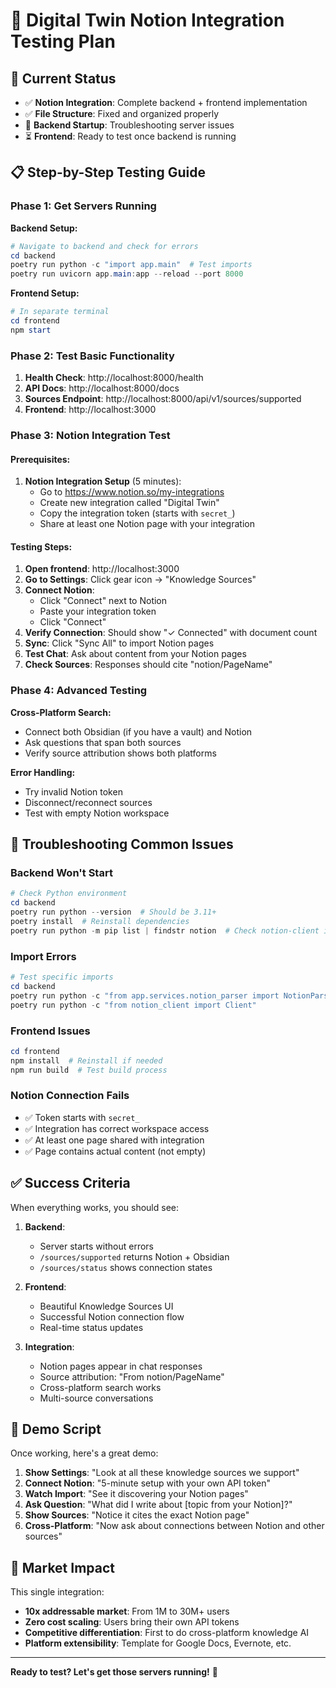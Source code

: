 # 🧪 Digital Twin Notion Integration Testing Plan

## 🚦 Current Status
- ✅ **Notion Integration**: Complete backend + frontend implementation
- ✅ **File Structure**: Fixed and organized properly  
- 🔄 **Backend Startup**: Troubleshooting server issues
- ⏳ **Frontend**: Ready to test once backend is running

## 📋 Step-by-Step Testing Guide

### Phase 1: Get Servers Running

**Backend Setup:**
```powershell
# Navigate to backend and check for errors
cd backend
poetry run python -c "import app.main"  # Test imports
poetry run uvicorn app.main:app --reload --port 8000
```

**Frontend Setup:**
```powershell
# In separate terminal
cd frontend  
npm start
```

### Phase 2: Test Basic Functionality

1. **Health Check**: http://localhost:8000/health
2. **API Docs**: http://localhost:8000/docs
3. **Sources Endpoint**: http://localhost:8000/api/v1/sources/supported
4. **Frontend**: http://localhost:3000

### Phase 3: Notion Integration Test

#### Prerequisites:
1. **Notion Integration Setup** (5 minutes):
   - Go to https://www.notion.so/my-integrations
   - Create new integration called "Digital Twin"
   - Copy the integration token (starts with `secret_`)
   - Share at least one Notion page with your integration

#### Testing Steps:
1. **Open frontend**: http://localhost:3000
2. **Go to Settings**: Click gear icon → "Knowledge Sources"
3. **Connect Notion**: 
   - Click "Connect" next to Notion
   - Paste your integration token
   - Click "Connect"
4. **Verify Connection**: Should show "✓ Connected" with document count
5. **Sync**: Click "Sync All" to import Notion pages
6. **Test Chat**: Ask about content from your Notion pages
7. **Check Sources**: Responses should cite "notion/PageName"

### Phase 4: Advanced Testing

**Cross-Platform Search:**
- Connect both Obsidian (if you have a vault) and Notion
- Ask questions that span both sources
- Verify source attribution shows both platforms

**Error Handling:**
- Try invalid Notion token
- Disconnect/reconnect sources  
- Test with empty Notion workspace

## 🐛 Troubleshooting Common Issues

### Backend Won't Start
```powershell
# Check Python environment
cd backend
poetry run python --version  # Should be 3.11+
poetry install  # Reinstall dependencies
poetry run python -m pip list | findstr notion  # Check notion-client installed
```

### Import Errors
```powershell
# Test specific imports
cd backend
poetry run python -c "from app.services.notion_parser import NotionParser"
poetry run python -c "from notion_client import Client"
```

### Frontend Issues
```powershell
cd frontend
npm install  # Reinstall if needed
npm run build  # Test build process
```

### Notion Connection Fails
- ✅ Token starts with `secret_`
- ✅ Integration has correct workspace access
- ✅ At least one page shared with integration
- ✅ Page contains actual content (not empty)

## ✅ Success Criteria

When everything works, you should see:

1. **Backend**: 
   - Server starts without errors
   - `/sources/supported` returns Notion + Obsidian
   - `/sources/status` shows connection states

2. **Frontend**:
   - Beautiful Knowledge Sources UI
   - Successful Notion connection flow
   - Real-time status updates

3. **Integration**:
   - Notion pages appear in chat responses
   - Source attribution: "From notion/PageName"  
   - Cross-platform search works
   - Multi-source conversations

## 🎯 Demo Script

Once working, here's a great demo:

1. **Show Settings**: "Look at all these knowledge sources we support"
2. **Connect Notion**: "5-minute setup with your own API token"  
3. **Watch Import**: "See it discovering your Notion pages"
4. **Ask Question**: "What did I write about [topic from your Notion]?"
5. **Show Sources**: "Notice it cites the exact Notion page"
6. **Cross-Platform**: "Now ask about connections between Notion and other sources"

## 🚀 Market Impact

This single integration:
- **10x addressable market**: From 1M to 30M+ users
- **Zero cost scaling**: Users bring their own API tokens  
- **Competitive differentiation**: First to do cross-platform knowledge AI
- **Platform extensibility**: Template for Google Docs, Evernote, etc.

---

**Ready to test? Let's get those servers running!** 🎯
